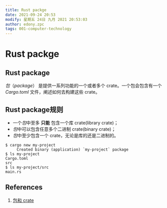 ```yaml
---
title: Rust packge
date: 2021-09-24 20:53
modify: 星期五 24日 九月 2021 20:53:03
author: edony.zpc
tags: 001-computer-technology
---
```


# Rust packge
## Rust package
_包_（_package_） 是提供一系列功能的一个或者多个 crate。一个包会包含有一个 _Cargo.toml_ 文件，阐述如何去构建这些 crate。

## Rust package规则
- 一个*包*中至多 **只能** 包含一个库 crate(library crate)；
- *包*中可以包含任意多个二进制 crate(binary crate)；
- *包*中至少包含一个 crate，无论是库的还是二进制的。

```text
$ cargo new my-project
     Created binary (application) `my-project` package
$ ls my-project
Cargo.toml
src
$ ls my-project/src
main.rs

```
## References
1. [包和 crate](https://kaisery.github.io/trpl-zh-cn/ch07-01-packages-and-crates.html)